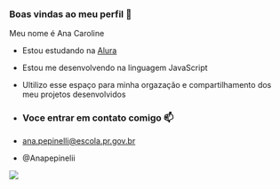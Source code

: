 ### Boas vindas ao meu perfil  🖤

Meu nome é Ana Caroline 

- Estou estudando na [Alura](https://www.alura.com.br)
- Estou me desenvolvendo na linguagem  JavaScript
- Ultilizo esse espaço para minha orgazação e compartilhamento dos meu projetos desenvolvidos

- ### Voce entrar em contato comigo 📫
- ana.pepinelli@escola.pr.gov.br

- @Anapepinelii


![](https://media.tenor.com/qULRsCjampAAAAAC/i-know-yup.gif)
